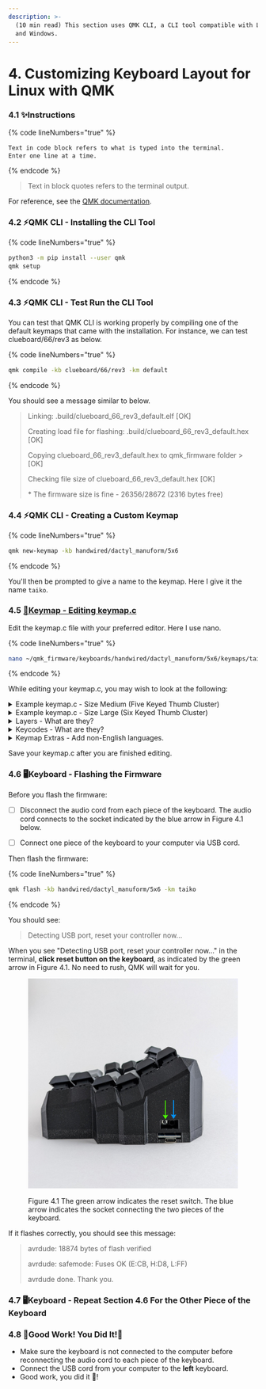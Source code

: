 ```yaml
---
description: >-
  (10 min read) This section uses QMK CLI, a CLI tool compatible with Linux, Mac
  and Windows.
---
```


# 4. Customizing Keyboard Layout for Linux with QMK

### 4.1 ✨Instructions

{% code lineNumbers="true" %}
```
Text in code block refers to what is typed into the terminal.
Enter one line at a time.
```
{% endcode %}

> Text in block quotes refers to the terminal output.

For reference, see the [QMK documentation](https://docs.qmk.fm/).



### 4.2 ⚡QMK CLI - Installing the CLI Tool

{% code lineNumbers="true" %}
```bash
python3 -m pip install --user qmk 
qmk setup
```
{% endcode %}



### 4.3 ⚡QMK CLI - Test Run the CLI Tool

You can test that QMK CLI is working properly by compiling one of the default keymaps that came with the installation. For instance, we can test clueboard/66/rev3 as below.

{% code lineNumbers="true" %}
```bash
qmk compile -kb clueboard/66/rev3 -km default
```
{% endcode %}

You should see a message similar to below.

> Linking: .build/clueboard\_66\_rev3\_default.elf \[OK]
>
> Creating load file for flashing: .build/clueboard\_66\_rev3\_default.hex \[OK]
>
> Copying clueboard\_66\_rev3\_default.hex to qmk\_firmware folder > \[OK]
>
> Checking file size of clueboard\_66\_rev3\_default.hex \[OK]
>
> \* The firmware size is fine - 26356/28672 (2316 bytes free)



### 4.4 ⚡QMK CLI - Creating a Custom Keymap

{% code lineNumbers="true" %}
```bash
qmk new-keymap -kb handwired/dactyl_manuform/5x6
```
{% endcode %}

You'll then be prompted to give a name to the keymap. Here I give it the name `taiko`.&#x20;



### 4.5 [📝Keymap  - Editing keymap.c](https://github.com/taikohub/dactyl-keyboard-keymap)

Edit the keymap.c file with your preferred editor. Here I use nano.

{% code lineNumbers="true" %}
```bash
nano ~/qmk_firmware/keyboards/handwired/dactyl_manuform/5x6/keymaps/taiko/keymap.c
```
{% endcode %}

While editing your keymap.c, you may wish to look at the following:

<details>

<summary>Example keymap.c - Size Medium (Five Keyed Thumb Cluster)</summary>

Below is an example of a keymap.c file for the size medium keyboard, also known as the five keyed thumb cluster. This file is also available on GitHub [here](https://github.com/taikohub/dactyl-keyboard-keymap).

{% code title="keymap.c" %}
```clike
//This is an example of a keymap.c file for the Taikohub dactyl manuform keyboard with five keyed thumb cluster (size medium).
//
//1. A blank key with no function is indicated by 7 underscores: `________`.
//
//2. The `[_QWERTY]` layer is the default layer.
//
//3. Take note of where the `________` are in the `[_QWERTY]` layer. 
//   The underscores are next to RAISE on the left and before LOWER on the right. 
//   This is because these two keys do not exist on the five keyed thumb cluster.
//   For instance, if you replaced the `_______` with KC_COPY and flashed it on your five keyed thumb cluster keyboard.
//   It would still work. It's just that there would be no key where the KC_COPY should be, 
//   so you wouldn't be able to actually press it.

#include QMK_KEYBOARD_H

#define _QWERTY 0
#define _LOWER 1
#define _RAISE 2

#define RAISE MO(_RAISE)
#define LOWER MO(_LOWER)

const uint16_t PROGMEM keymaps[][MATRIX_ROWS][MATRIX_COLS] = {
    [_QWERTY] = LAYOUT_5x6(
        KC_ESC , KC_1  , KC_2  , KC_3  , KC_4  , KC_5  ,                         KC_6  , KC_7  , KC_8  , KC_9  , KC_0  ,KC_BSPC,
        KC_TAB , KC_Q  , KC_W  , KC_E  , KC_R  , KC_T  ,                         KC_Y  , KC_U  , KC_I  , KC_O  , KC_P  ,KC_MINS,
        KC_LSFT, KC_A  , KC_S  , KC_D  , KC_F  , KC_G  ,                         KC_H  , KC_J  , KC_K  , KC_L  ,KC_SCLN,KC_QUOT,
        KC_LCTL, KC_Z  , KC_X  , KC_C  , KC_V  , KC_B  ,                         KC_N  , KC_M  ,KC_COMM,KC_DOT ,KC_SLSH,KC_BSLASH,
                         KC_LBRC,KC_RBRC,                                                       KC_PLUS, KC_EQL,
                                         RAISE,_______,                        _______, LOWER,
                                         KC_TAB,KC_HOME,                         KC_DEL,  KC_ENT,
                                         KC_SPC, KC_BSPC,                        KC_LGUI, KC_LALT
    ),

    [_LOWER] = LAYOUT_5x6(
        KC_TILD,KC_EXLM, KC_AT ,KC_HASH,KC_DLR ,KC_PERC,                        KC_CIRC,KC_AMPR,KC_ASTR,KC_LPRN,KC_RPRN,KC_DEL,
        _______,_______,_______,_______,_______,KC_LBRC,                        KC_RBRC, KC_P7 , KC_P8 , KC_P9 ,_______,KC_PLUS,
        _______,KC_HOME,KC_PGUP,KC_PGDN,KC_END ,KC_LPRN,                        KC_RPRN, KC_P4 , KC_P5 , KC_P6 ,KC_MINS,KC_PIPE,
        _______,_______,_______,_______,_______,_______,                        _______, KC_P1 , KC_P2 , KC_P3 ,KC_EQL ,KC_UNDS,
                                                _______,KC_PSCR,            _______, KC_P0,
                                                _______,_______,            _______,_______,
                                                _______,_______,            _______,_______,
                                                _______,_______,            _______,_______

    ),

    [_RAISE] = LAYOUT_5x6(
          KC_F12 , KC_F1 , KC_F2 , KC_F3 , KC_F4 , KC_F5 ,                        KC_F6  , KC_F7 , KC_F8 , KC_F9 ,KC_F10 ,KC_F11 ,
          _______,_______,_______,_______,_______,KC_LBRC,                        KC_RBRC,_______,KC_NLCK,KC_INS ,KC_SLCK,KC_MUTE,
          _______,KC_LEFT,KC_UP  ,KC_DOWN,KC_RGHT,KC_LPRN,                        KC_RPRN,KC_MPRV,KC_MPLY,KC_MNXT,_______,KC_VOLU,
          _______,_______,_______,_______,_______,_______,                        _______,_______,_______,_______,_______,KC_VOLD,
                                                  _______,_______,            KC_EQL ,_______,
                                                  _______,_______,            _______,_______,
                                                  _______,_______,            _______,_______,
                                                  _______,_______,            _______,_______
    )
};
```
{% endcode %}

</details>

<details>

<summary>Example keymap.c - Size Large (Six Keyed Thumb Cluster)</summary>

Below is an example of a keymap.c file for the size large keyboard, also known as the six keyed thumb cluster keyboard. This file is also available on GitHub [here](https://github.com/taikohub/dactyl-keyboard-keymap).

{% code title="keymap.c" %}
```clike
//This is an example of a keymap.c file for the Taikohub dactyl manuform keyboard with six keyed thumb cluster (size large).
//
//1. A blank key with no function is indicated by 7 underscores: `________`.
//
//2. The `[_QWERTY]` layer is the default layer.

#include QMK_KEYBOARD_H

#define _QWERTY 0
#define _LOWER 1
#define _RAISE 2

#define RAISE MO(_RAISE)
#define LOWER MO(_LOWER)

const uint16_t PROGMEM keymaps[][MATRIX_ROWS][MATRIX_COLS] = {
    [_QWERTY] = LAYOUT_5x6(
        KC_ESC , KC_1  , KC_2  , KC_3  , KC_4  , KC_5  ,                         KC_6  , KC_7  , KC_8  , KC_9  , KC_0  ,KC_BSPC,
        KC_TAB , KC_Q  , KC_W  , KC_E  , KC_R  , KC_T  ,                         KC_Y  , KC_U  , KC_I  , KC_O  , KC_P  ,KC_MINS,
        KC_LSFT, KC_A  , KC_S  , KC_D  , KC_F  , KC_G  ,                         KC_H  , KC_J  , KC_K  , KC_L  ,KC_SCLN,KC_QUOT,
        KC_LCTL, KC_Z  , KC_X  , KC_C  , KC_V  , KC_B  ,                         KC_N  , KC_M  ,KC_COMM,KC_DOT ,KC_SLSH,KC_BSLASH,
                         KC_LBRC,KC_RBRC,                                                       KC_PLUS, KC_EQL,
                                         RAISE,KC_SPC,                           KC_ENT, LOWER,
                                         KC_TAB,KC_HOME,                         KC_END,  KC_DEL,
                                         KC_BSPC, KC_GRV,                        KC_LGUI, KC_LALT
    ),

    [_LOWER] = LAYOUT_5x6(
        KC_TILD,KC_EXLM, KC_AT ,KC_HASH,KC_DLR ,KC_PERC,                        KC_CIRC,KC_AMPR,KC_ASTR,KC_LPRN,KC_RPRN,KC_DEL,
        _______,_______,_______,_______,_______,KC_LBRC,                        KC_RBRC, KC_P7 , KC_P8 , KC_P9 ,_______,KC_PLUS,
        _______,KC_HOME,KC_PGUP,KC_PGDN,KC_END ,KC_LPRN,                        KC_RPRN, KC_P4 , KC_P5 , KC_P6 ,KC_MINS,KC_PIPE,
        _______,_______,_______,_______,_______,_______,                        _______, KC_P1 , KC_P2 , KC_P3 ,KC_EQL ,KC_UNDS,
                                                _______,KC_PSCR,            _______, KC_P0,
                                                _______,_______,            _______,_______,
                                                _______,_______,            _______,_______,
                                                _______,_______,            _______,_______

    ),

    [_RAISE] = LAYOUT_5x6(
          KC_F12 , KC_F1 , KC_F2 , KC_F3 , KC_F4 , KC_F5 ,                        KC_F6  , KC_F7 , KC_F8 , KC_F9 ,KC_F10 ,KC_F11 ,
          _______,_______,_______,_______,_______,KC_LBRC,                        KC_RBRC,_______,KC_NLCK,KC_INS ,KC_SLCK,KC_MUTE,
          _______,KC_LEFT,KC_UP  ,KC_DOWN,KC_RGHT,KC_LPRN,                        KC_RPRN,KC_MPRV,KC_MPLY,KC_MNXT,_______,KC_VOLU,
          _______,_______,_______,_______,_______,_______,                        _______,_______,_______,_______,_______,KC_VOLD,
                                                  _______,_______,            KC_EQL ,_______,
                                                  _______,_______,            _______,_______,
                                                  _______,_______,            _______,_______,
                                                  _______,_______,            _______,_______
    )
};
Footer

```
{% endcode %}

</details>

<details>

<summary>Layers - What are they?</summary>

Keyboards flashed with QMK are able use layers, which is a QMK specific functionality.&#x20;

Layers are similar to a Fn or FnLock key that is seen on some keyboards. For reference, see the [Switching and Toggling Layers](https://beta.docs.qmk.fm/using-qmk/software-features/feature\_layers#switching-and-toggling-layers-id-switching-and-toggling-layers) on the QMK website.

Layer keys are what you press on your keyboard to switch to a different layer. The `RAISE` and `LOWER` keycodes raises and lowers the layer, similar to Fn or Shift on a regular keyboard.&#x20;

If you have been following along, look in your current keymap.c file. As an example of how layere keys work, here you must hold "RAISE" and press "P" to get "Scroll Lock" on layer the upper layer. The lower layer works the same way.

A more useful layer key is the DF(layer) key. The DF stands for Default. It is similar to a FnLock key seen on some keyboards. Tapping this key changes your keymapping to the new layer until you decide to switch to a different layer by pressing another DF key.

`[QWERTY] = LAYOUT5x6()` refers to the default base layer.

</details>

<details>

<summary>Keycodes - What are they?</summary>

Keycodes are functions that start with `KC_`.&#x20;

For example, say we want it so that when we press the top left button of our keyboard, it produces an `=` equal sign.

If we look at our current keymap.c, we will see that the keycode furthest to the top left is `KC_ESC` (assuming you have been following along this section). We want to replace `KC_ESC` with the keymap for `=`, so we go to the[ QMK List of Keycodes](https://docs.qmk.fm/#/keycodes) to check.

A quick Ctrl+F for `=` brings us to the following.&#x20;

<img src=".gitbook/assets/image.png" alt="dactyl-manuform-qmk-tutorial-for-linux-what-are-keycodes" data-size="line">

Now we know to replace `KC_ESC` with `KC_EQUAL`, or its alias `KC_EQL`. After we flash the firmware in section 4.6 with our new keymap.c, the keyswitch to the top left of our keyboard will output `=` .

</details>

<details>

<summary>Keymap Extras - Add non-English languages.</summary>

Add non-English languages to QMK with keymap extras. List of supported languages shown here: [https://github.com/qmk/qmk\_firmware/tree/master/quantum/keymap\_extras](https://github.com/qmk/qmk\_firmware/tree/master/quantum/keymap\_extras).

The below is an example of a `keymap.c` file that includes the `keymap_spanish.h` module. You can also see the gist [here](https://gist.github.com/taikohub/1a0beb8892bf20db36ccbbff81747ba7).

{% code title=".../5x6/keymaps/taiko/keymap.c" %}
```clike
//This is an example of a keymap.c file where we include an extra module.
//Here we will use the keymap_spanish.h module, seen here: https://github.com/qmk/qmk_firmware/blob/master/quantum/keymap_extras/keymap_spanish.h.
//We'll add the Spanish keycodes to the [_RAISE] layer, also known as the Layer #2. You would press MO(2) to access this layer.
#include QMK_KEYBOARD_H

//Step 1. Include the keymap_spanish.h module after `#include QMK_KEYBOARD_H`
#include "keymap_spanish.h"

#define _QWERTY 0
#define _LOWER 1
#define _RAISE 2

#define RAISE MO(_RAISE)
#define LOWER MO(_LOWER)

const uint16_t PROGMEM keymaps[][MATRIX_ROWS][MATRIX_COLS] = {

    [_QWERTY] = LAYOUT_5x6(
        ...
    ),
    [_LOWER] = LAYOUT_5x6(
        ...
    ),
    [_RAISE] = LAYOUT_5x6(
          //Step 2. You can then add keycodes from the keymap_spanish.h module similar to below.
          //Step 3. You can still use default QMK keycodes such as KC_F10 and KC_F11 seen below.
          ES_MORD, ES_1, ES_2, ES_3, ES_4, ES_5,                                ES_6, ES_7, ES_8, ES_9, ES_0, KC_F10, KC_F11,
          ...
    )
};
```
{% endcode %}

</details>

Save your keymap.c after you are finished editing.



### 4.6 🖥️Keyboard - Flashing the Firmware

Before you flash the firmware:

* [ ] Disconnect the audio cord from each piece of the keyboard. The audio cord connects to the socket indicated by the blue arrow in Figure 4.1 below.
* [ ] Connect one piece of the keyboard to your computer via USB cord.



Then flash the firmware:

{% code lineNumbers="true" %}
```bash
qmk flash -kb handwired/dactyl_manuform/5x6 -km taiko
```
{% endcode %}

You should see:

> Detecting USB port, reset your controller now...

When you see "Detecting USB port, reset your controller now..." in the terminal, **click reset button on the keyboard**, as indicated by the green arrow in Figure 4.1. No need to rush, QMK will wait for you.

<figure><img src=".gitbook/assets/taikorobotics_ergonomic_split_mechanical_curvilinear_keyboard_with_audio_socket.jpg" alt="dactyl-manuform-qmk-tutorial-for-linux-reset-button"><figcaption><p>Figure 4.1 The green arrow indicates the reset switch. The blue arrow indicates the socket connecting the two pieces of the keyboard.</p></figcaption></figure>



If it flashes correctly, you should see this message:&#x20;

> avrdude: 18874 bytes of flash verified&#x20;
>
> avrdude: safemode: Fuses OK (E:CB, H:D8, L:FF)&#x20;
>
> avrdude done. Thank you.



### 4.7 🖥️Keyboard - Repeat Section 4.6 For the Other Piece of the Keyboard



### 4.8 🥳Good Work! You Did It!🎉

* Make sure the keyboard is not connected to the computer before reconnecting the audio cord to each piece of the keyboard.
* Connect the USB cord from your computer to the **left** keyboard.&#x20;
* Good work, you did it 🎉!
